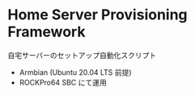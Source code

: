 # Home Server Provisioning Framework

自宅サーバーのセットアップ自動化スクリプト

- Armbian (Ubuntu 20.04 LTS 前提)
- ROCKPro64 SBC にて運用

